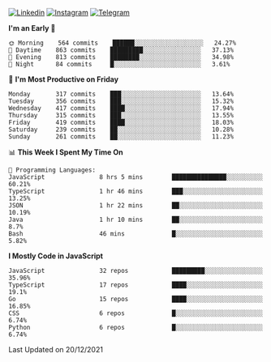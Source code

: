 [![Linkedin](https://img.shields.io/badge/-Archie-blue?style=flat-square&labelColor=gray&logo=Linkedin&logoColor=white&link=https://www.linkedin.com/in/archisdi)](https://www.linkedin.com/in/archisdi)
[![Instagram](https://img.shields.io/badge/-@archisdi-orange?style=flat-square&labelColor=gray&logo=Instagram&logoColor=white&link=https://www.instagram.com/archisdi)](https://www.instagram.com/archisdi)
[![Telegram](https://img.shields.io/badge/-aai-informational?style=flat-square&labelColor=gray&logo=telegram&logoColor=white&link=https://t.me/archisdi)](https://t.me/archisdi)

<!--START_SECTION:waka-->
**I'm an Early 🐤** 

```text
🌞 Morning    564 commits    ██████░░░░░░░░░░░░░░░░░░░   24.27% 
🌆 Daytime    863 commits    █████████░░░░░░░░░░░░░░░░   37.13% 
🌃 Evening    813 commits    ████████░░░░░░░░░░░░░░░░░   34.98% 
🌙 Night      84 commits     █░░░░░░░░░░░░░░░░░░░░░░░░   3.61%

```
📅 **I'm Most Productive on Friday** 

```text
Monday       317 commits    ███░░░░░░░░░░░░░░░░░░░░░░   13.64% 
Tuesday      356 commits    ███░░░░░░░░░░░░░░░░░░░░░░   15.32% 
Wednesday    417 commits    ████░░░░░░░░░░░░░░░░░░░░░   17.94% 
Thursday     315 commits    ███░░░░░░░░░░░░░░░░░░░░░░   13.55% 
Friday       419 commits    ████░░░░░░░░░░░░░░░░░░░░░   18.03% 
Saturday     239 commits    ██░░░░░░░░░░░░░░░░░░░░░░░   10.28% 
Sunday       261 commits    ██░░░░░░░░░░░░░░░░░░░░░░░   11.23%

```


📊 **This Week I Spent My Time On** 

```text
💬 Programming Languages: 
JavaScript               8 hrs 5 mins        ███████████████░░░░░░░░░░   60.21% 
TypeScript               1 hr 46 mins        ███░░░░░░░░░░░░░░░░░░░░░░   13.25% 
JSON                     1 hr 22 mins        ██░░░░░░░░░░░░░░░░░░░░░░░   10.19% 
Java                     1 hr 10 mins        ██░░░░░░░░░░░░░░░░░░░░░░░   8.7% 
Bash                     46 mins             █░░░░░░░░░░░░░░░░░░░░░░░░   5.82%

```

**I Mostly Code in JavaScript** 

```text
JavaScript               32 repos            █████████░░░░░░░░░░░░░░░░   35.96% 
TypeScript               17 repos            ████░░░░░░░░░░░░░░░░░░░░░   19.1% 
Go                       15 repos            ████░░░░░░░░░░░░░░░░░░░░░   16.85% 
CSS                      6 repos             █░░░░░░░░░░░░░░░░░░░░░░░░   6.74% 
Python                   6 repos             █░░░░░░░░░░░░░░░░░░░░░░░░   6.74%

```



 Last Updated on 20/12/2021
<!--END_SECTION:waka-->